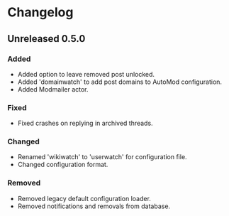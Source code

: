 # Changelog #

## Unreleased 0.5.0 ##

### Added ###

* Added option to leave removed post unlocked.
* Added 'domainwatch' to add post domains to AutoMod configuration.
* Added Modmailer actor.

### Fixed ###

* Fixed crashes on replying in archived threads.

### Changed ###

* Renamed 'wikiwatch' to 'userwatch' for configuration file.
* Changed configuration format.

### Removed ###

* Removed legacy default configuration loader.
* Removed notifications and removals from database.
